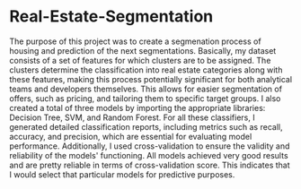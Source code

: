 # Real-Estate-Segmentation
The purpose of this project was to create a segmenation process of housing and prediction of the next segmentations. Basically, my dataset consists of a set of features for which clusters are to be assigned. The clusters determine the classification into real estate categories along with these features, making this process potentially significant for both analytical teams and developers themselves. This allows for easier segmentation of offers, such as pricing, and tailoring them to specific target groups.​​
I also created a total of three models by importing the appropriate libraries: Decision Tree, SVM, and Random Forest. For all these classifiers, I generated detailed classification reports, including metrics such as recall, accuracy, and precision, which are essential for evaluating model performance. Additionally, I used cross-validation to ensure the validity and reliability of the models' functioning. All models achieved very good results and are pretty reliable in terms of cross-validation score. This indicates that I would select that particular models for predictive purposes.
